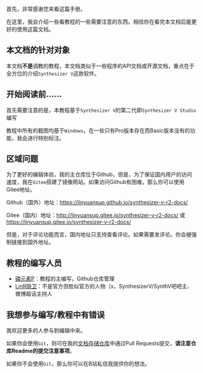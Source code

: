 首先，非常感谢您来看这篇手册。

在这里，我会介绍一些看教程的一些需要注意的东西。相信你在看完本文档后能更好的使用这篇文档。

## 本文档的针对对象
本文档**不是**调教的教程，本文档类似于一些程序的API文档或开源文档，重点在于全方位的介绍`Synthesizer V`这款软件。

## 开始阅读前......
首先需要注意的是，本教程基于`Synthesizer V`的第二代即`Synthesizer V Studio`编写

教程中所有的截图均基于`Windows`。在一些只有Pro版本存在而Basic版本没有的功能，我会进行特别标注。

## 区域问题
为了更好的编辑体验，我的主仓库位于Github，但是，为了保证国内用户的访问速度，我在`Gitee`搭建了镜像网站。如果访问Github有困难。那么你可以使用Gitee地址。

Github（国外）地址：https://linyuansup.github.io/synthesizer-v-r2-docs/

Gitee（国内）地址：http://linyuansup.gitee.io/synthesizer-v-r2-docs/ 或 https://linyuansup.gitee.io/synthesizer-v-r2-docs/

但是，对于评论功能而言，国内地址只支持查看评论。如果需要发评论。你会被强制链接到国外地址。

## 教程的编写人员
* [磷元素P](https://space.bilibili.com/273891297)：教程的主编写，Github仓库管理
* [LinR隐卫](https://space.bilibili.com/8109148)：不是官方但胜似官方的人物（x，SynthesizerV/SynthV吧吧主、微博超话主持人

## 我想参与编写/教程中有错误
我欢迎更多的人参与到编辑中来。

如果你会使用`Git`，则可在我的[文档存储仓库](https://github.com/linyuansup/synthesizer-v-r2-docs/)中通过Pull Requests提交，**请注意仓库Readme的提交注意事项**。

如果你不会使用`Git`，那么你可以在B站私信我提供你的想法。

<Vssue :title="$title" />